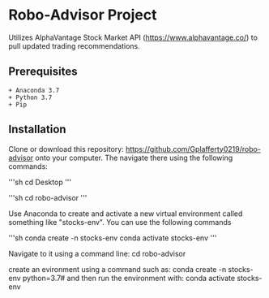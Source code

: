 # Robo-Advisor Project

Utilizes AlphaVantage Stock Market API (https://www.alphavantage.co/) to pull updated trading recommendations.

## Prerequisites

    + Anaconda 3.7
    + Python 3.7
    + Pip

## Installation

Clone or download this repository: https://github.com/Gplafferty0219/robo-advisor onto your computer. The navigate there using the following commands:

'''sh
cd Desktop
'''

'''sh
cd robo-advisor
'''

Use Anaconda to create and activate a new virtual environment called something like "stocks-env". You can use the following commands

'''sh
conda create -n stocks-env
conda activate stocks-env
'''


Navigate to it using a command line:
 cd robo-advisor

create an evironment using a command such as:
 conda create -n stocks-env python=3.7#
and then run the environment with:
 conda activate stocks-env

 